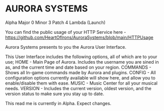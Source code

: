 # AURORA SYSTEMS
Alpha Major 0 Minor 3 Patch 4 Lambda (Launch)

You can find the public usage of your HTTP Service here -
https://github.com/HeartOfIrons/AuroraSystems/blob/main/HTTPUsage

Aurora Systems presents to you the Aurora User Interface. 

This User Interface includes the following options, all of which are to your use;
HOME - Main Page of Aurora. Includes the username you are sined in as, and the current time and date based on your region.
COMMANDS - Shows all In-game commands made by Aurora and plugins. 
CONFIG - All configuration options currently available will show here, and allow you to enable/disable them with ease.
MUSIC - Music Center for all your musical needs.
VERSION - Includes the current version, oldest version, and the version status to make sure you stay up to date.

This read me is currently in Alpha. Expect changes.
